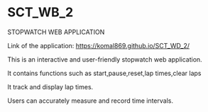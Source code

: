 # SCT_WB_2
STOPWATCH WEB APPLICATION

Link of the application: 
https://komal869.github.io/SCT_WD_2/


This is an interactive and user-friendly stopwatch web application.

It contains functions such as
start,pause,reset,lap times,clear laps

It track and display lap times.

Users can accurately measure and record time intervals.
